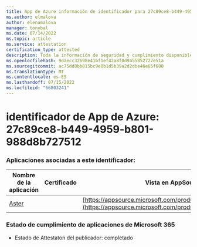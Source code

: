 ```yaml
---
title: App de Azure información de identificador para 27c89ce8-b449-4959-b801-988d8b727512
ms.author: elmalova
author: elenamalova
manager: tonybal
ms.date: 07/14/2022
ms.topic: article
ms.service: attestation
certification_type: attested
description: Toda la información de seguridad y cumplimiento disponible para 27c89ce8-b449-4959-b801-988d8b727512.
ms.openlocfilehash: 9daecc32698e41bf1ef42a8f0d9a55852727e51a
ms.sourcegitcommit: ac75dd8bb815bc9e8b1d5b39a2d2dbe46e65f680
ms.translationtype: MT
ms.contentlocale: es-ES
ms.lasthandoff: 07/15/2022
ms.locfileid: "66803241"
---
```

# <a name="azure-app-id-27c89ce8-b449-4959-b801-988d8b727512"></a>identificador de App de Azure: 27c89ce8-b449-4959-b801-988d8b727512


### <a name="apps-associated-with-this-id"></a>Aplicaciones asociadas a este identificador:
| **Nombre de la aplicación** | **Certificado** | **Vista en AppSource** |
|--------------|---------------|-----------------------|
| [Aster](../forward/WA200002379.md) |  | [https://appsource.microsoft.com/product/office/WA200002379](https://appsource.microsoft.com/product/office/WA200002379) |

### <a name="microsoft-365-app-compliance-status"></a>Estado de cumplimiento de aplicaciones de Microsoft 365
- Estado de Attestaton del publicador: completado
